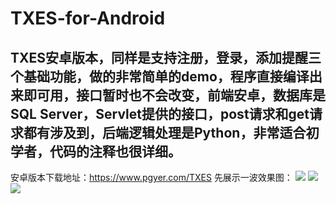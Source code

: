 # TXES-for-Android
## TXES安卓版本，同样是支持注册，登录，添加提醒三个基础功能，做的非常简单的demo，程序直接编译出来即可用，接口暂时也不会改变，前端安卓，数据库是SQL Server，Servlet提供的接口，post请求和get请求都有涉及到，后端逻辑处理是Python，非常适合初学者，代码的注释也很详细。 ##
安卓版本下载地址：https://www.pgyer.com/TXES
先展示一波效果图：
![](http://i.imgur.com/CBjzHNV.jpg)
![](http://i.imgur.com/lkUwyxX.jpg)
![](http://i.imgur.com/Q1E1tLG.png)

